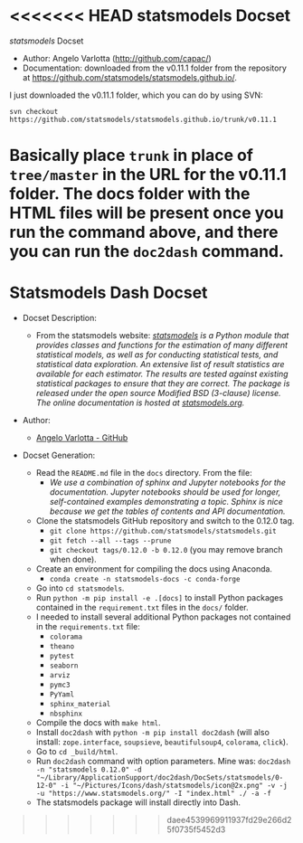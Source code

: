 <<<<<<< HEAD
statsmodels Docset
=======================

_statsmodels_ Docset


 - Author: Angelo Varlotta (http://github.com/capac/)
 - Documentation: downloaded from the v0.11.1 folder from the repository at https://github.com/statsmodels/statsmodels.github.io/.

I just downloaded the v0.11.1 folder, which you can do by using SVN:

```
svn checkout https://github.com/statsmodels/statsmodels.github.io/trunk/v0.11.1
```

Basically place `trunk` in place of `tree/master` in the URL for the v0.11.1 folder. The docs folder with the HTML files will be present once you run the command above, and there you can run the `doc2dash` command.
=======
Statsmodels Dash Docset
=======================

- Docset Description:
    - From the statsmodels website: _[statsmodels](https://www.statsmodels.org/stable/about.html#about-statsmodels) is a Python module that provides classes and functions for the estimation of many different statistical models, as well as for conducting statistical tests, and statistical data exploration. An extensive list of result statistics are available for each estimator. The results are tested against existing statistical packages to ensure that they are correct. The package is released under the open source Modified BSD (3-clause) license. The online documentation is hosted at [statsmodels.org](https://www.statsmodels.org/)._

- Author:
    - [Angelo Varlotta - GitHub](https://github.com/capac)

- Docset Generation:
    - Read the `README.md` file in the `docs` directory. From the file:
      - _We use a combination of sphinx and Jupyter notebooks for the documentation. Jupyter notebooks should be used for longer, self-contained examples demonstrating a topic. Sphinx is nice because we get the tables of contents and API documentation._
    - Clone the statsmodels GitHub repository and switch to the 0.12.0 tag.
        - `git clone https://github.com/statsmodels/statsmodels.git`
        - `git fetch --all --tags --prune`
        - `git checkout tags/0.12.0 -b 0.12.0` (you may remove branch when done).
    - Create an environment for compiling the docs using Anaconda.
      - `conda create -n statsmodels-docs -c conda-forge`
    - Go into `cd statsmodels`.
    - Run `python -m pip install -e .[docs]` to install Python packages contained in the `requirement.txt` files in the `docs/` folder.
    - I needed to install several additional Python packages not contained in the `requirements.txt` file:
        - `colorama`
        - `theano`
        - `pytest`
        - `seaborn`
        - `arviz`
        - `pymc3`
        - `PyYaml`
        - `sphinx_material`
        - `nbsphinx`
    - Compile the docs with `make html`.
    - Install `doc2dash` with `python -m pip install doc2dash` (will also install: `zope.interface`, `soupsieve`, `beautifulsoup4`, `colorama`, `click`).
    - Go to `cd _build/html`.
    - Run `doc2dash` command with option parameters. Mine was: 
    ```doc2dash -n "statsmodels 0.12.0" -d "~/Library/ApplicationSupport/doc2dash/DocSets/statsmodels/0-12-0" -i "~/Pictures/Icons/dash/statsmodels/icon@2x.png" -v -j -u "https://www.statsmodels.org/" -I "index.html" ./ -a -f```
    - The statsmodels package will install directly into Dash.
>>>>>>> daee4539969911937fd29e266d25f0735f5452d3
